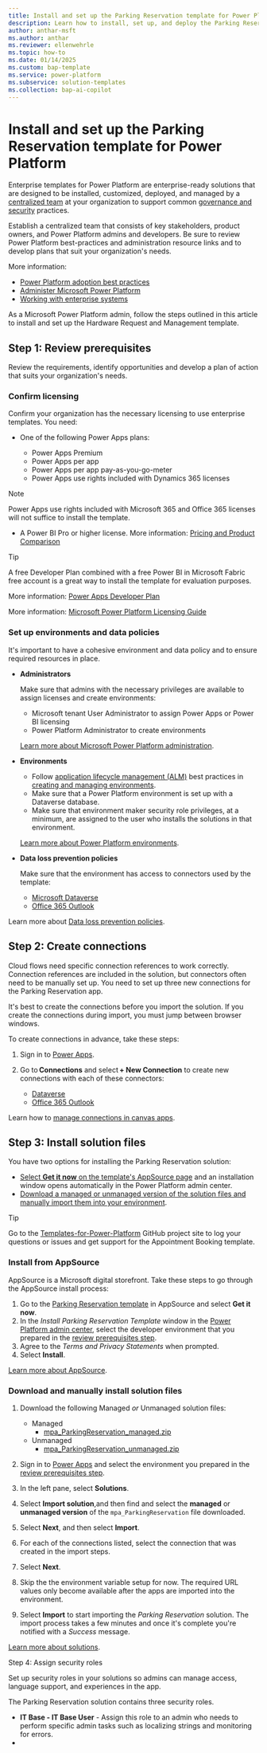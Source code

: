 ```yaml
---
title: Install and set up the Parking Reservation template for Power Platform
description: Learn how to install, set up, and deploy the Parking Reservation template for Microsoft Power Platform.
author: anthar-msft
ms.author: anthar
ms.reviewer: ellenwehrle
ms.topic: how-to
ms.date: 01/14/2025
ms.custom: bap-template
ms.service: power-platform
ms.subservice: solution-templates
ms.collection: bap-ai-copilot
---
```


# Install and set up the Parking Reservation template for Power Platform

Enterprise templates for Power Platform are enterprise-ready solutions that are designed to be installed, customized, deployed, and managed by a [centralized team](/power-platform/guidance/adoption/delivery-models#centralized) at your organization to support common [governance and security](/power-platform/guidance/adoption/admin-best-practices) practices.

Establish a centralized team that consists of key stakeholders, product owners, and Power Platform admins and developers. Be sure to review Power Platform best-practices and administration resource links and to develop plans that suit your organization's needs.

More information:

- [Power Platform adoption best practices](/power-platform/guidance/adoption/methodology)
- [Administer Microsoft Power Platform](/power-platform/admin/admin-documentation)
- [Working with enterprise systems](/power-apps/guidance/planning/enterprise-systems)

As a Microsoft Power Platform admin, follow the steps outlined in this article to install and set up the Hardware Request and Management template.

## Step 1: Review prerequisites

Review the requirements, identify opportunities and develop a plan of action that suits your organization's needs.

### Confirm licensing

Confirm your organization has the necessary licensing to use enterprise templates. You need:

- One of the following Power Apps plans:

  - Power Apps Premium
  - Power Apps per app
  - Power Apps per app pay-as-you-go-meter
  - Power Apps use rights included with Dynamics 365 licenses

> [!NOTE]
>
> Power Apps use rights included with Microsoft 365 and Office 365 licenses will not suffice to install the template.

- A Power BI Pro or higher license. More information: [Pricing and Product Comparison](https://powerbi.microsoft.com/pricing/)

> [!TIP]
> A free Developer Plan combined with a free Power BI in Microsoft Fabric free account is a great way to install the template for evaluation purposes.
>
> More information: [Power Apps Developer Plan](https://powerapps.microsoft.com/developerplan/)

More information: [Microsoft Power Platform Licensing Guide](https://go.microsoft.com/fwlink/?linkid=2085130)

### Set up environments and data policies

It's important to have a cohesive environment and data policy and to ensure required resources in place.

- **Administrators**

  Make sure that admins with the necessary privileges are available to assign licenses and create environments:

  - Microsoft tenant User Administrator to assign Power Apps or Power BI licensing
  - Power Platform Administrator to create environments

  [Learn more about Microsoft Power Platform administration](/power-platform/admin/).

- **Environments**

  - Follow [application lifecycle management (ALM)](/power-platform/alm/) best practices in [creating and managing environments](/power-platform/admin/create-environment).
  - Make sure that a Power Platform environment is set up with a Dataverse database.
  - Make sure that environment maker security role privileges, at a minimum, are assigned to the user who installs the solutions in that environment.

  [Learn more about Power Platform environments](/power-platform/admin/environments-overview).

- **Data loss prevention policies**

  Make sure that the environment has access to connectors used by the template:

  - [Microsoft Dataverse](/connectors/commondataserviceforapps/)
  - [Office 365 Outlook](/connectors/office365/)
  
Learn more about [Data loss prevention policies](/power-platform/admin/wp-data-loss-prevention).

## Step 2: Create connections

Cloud flows need specific connection references to work correctly. Connection references are included in the solution, but connectors often need to be manually set up. You need to set up three new connections for the Parking Reservation app.

It's best to create the connections before you import the solution. If you create the connections during import, you must jump between browser windows.

To create connections in advance, take these steps:

1. Sign in to [Power Apps](https://make.preview.powerapps.com).
1. Go to **Connections** and select **+ New Connection** to create new connections with each of these connectors:

    - [Dataverse](/connectors/commondataserviceforapps/)
    - [Office 365 Outlook](/connectors/office365/)

Learn how to [manage connections in canvas apps](/power-apps/maker/canvas-apps/add-manage-connections).

## Step 3: Install solution files

You have two options for installing the Parking Reservation solution:

- [Select **Get it now** on the template's AppSource page](#install-from-appsource) and an installation window opens automatically in the Power Platform admin center.
- [Download a managed or unmanaged version of the solution files and manually import them into your environment](#download-and-manually-install-solution-files).

> [!TIP]
>
> Go to the [Templates-for-Power-Platform](https://aka.ms/PowerPlatformTemplateSupport) GitHub project site to log your questions or issues and get support for the Appointment Booking template.

### Install from AppSource

AppSource is a Microsoft digital storefront. Take these steps to go through the AppSource install process:

1. Go to the [Parking Reservation template](<https://aka.ms/AccessParkingReservationTemplate>) in AppSource and select **Get it now**.
1. In the *Install Parking Reservation Template* window in the [Power Platform admin center](https://admin.powerplatform.microsoft.com/), select the developer environment that you prepared in the [review prerequisites step](#step-1-review-prerequisites).
1. Agree to the *Terms and Privacy Statements* when prompted.
1. Select **Install**.

[Learn more about AppSource](https://appsource.microsoft.com/en-US/).

### Download and manually install solution files

1. Download the following Managed *or* Unmanaged solution files:

    - Managed
      - [mpa_ParkingReservation_managed.zip](https://aka.ms/ParkingReservationManagedSolution)
    - Unmanaged
      - [mpa_ParkingReservation_unmanaged.zip](https://aka.ms/ParkingReservationUnManagedSolution)

1. Sign in to [Power Apps](https://make.preview.powerapps.com/) and select the environment you prepared in the [review prerequisites step](#step-1-review-prerequisites).
1. In the left pane, select **Solutions**.
1. Select **Import solution**,and then find and select the **managed** or **unmanaged version** of the `mpa_ParkingReservation` file downloaded.
1. Select **Next**, and then select **Import**.
1. For each of the connections listed, select the connection that was created in the import steps.
1. Select **Next**.
1. Skip the the environment variable setup for now. The required URL values only become available after the apps are imported into the environment.
1. Select **Import** to start importing the *Parking Reservation* solution. The import process takes a few minutes and once it's complete you're notified with a *Success* message.

[Learn more about solutions](/power-platform/alm/solution-concepts-alm).

Step 4: Assign security roles

Set up security roles in your solutions so admins can manage access, language support, and experiences in the app.

The Parking Reservation solution contains three security roles.

- **IT Base - IT Base User** - Assign this role to an admin who needs to perform specific admin tasks such as localizing strings and monitoring for errors.
- 